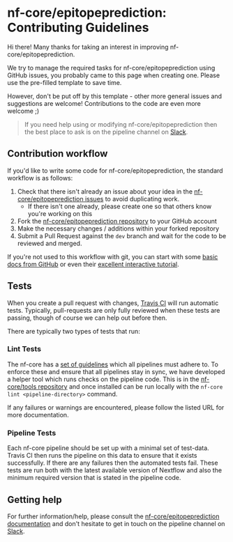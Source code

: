 # nf-core/epitopeprediction: Contributing Guidelines

Hi there! Many thanks for taking an interest in improving nf-core/epitopeprediction.

We try to manage the required tasks for nf-core/epitopeprediction using GitHub issues, you probably came to this page when creating one. Please use the pre-filled template to save time.

However, don't be put off by this template - other more general issues and suggestions are welcome! Contributions to the code are even more welcome ;)

> If you need help using or modifying nf-core/epitopeprediction then the best place to ask is on the pipeline channel on [Slack](https://nf-core-invite.herokuapp.com/).



## Contribution workflow
If you'd like to write some code for nf-core/epitopeprediction, the standard workflow
is as follows:

1. Check that there isn't already an issue about your idea in the
   [nf-core/epitopeprediction issues](https://github.com/nf-core/epitopeprediction/issues) to avoid
   duplicating work.
    * If there isn't one already, please create one so that others know you're working on this
2. Fork the [nf-core/epitopeprediction repository](https://github.com/nf-core/epitopeprediction) to your GitHub account
3. Make the necessary changes / additions within your forked repository
4. Submit a Pull Request against the `dev` branch and wait for the code to be reviewed and merged.

If you're not used to this workflow with git, you can start with some [basic docs from GitHub](https://help.github.com/articles/fork-a-repo/) or even their [excellent interactive tutorial](https://try.github.io/).


## Tests
When you create a pull request with changes, [Travis CI](https://travis-ci.org/) will run automatic tests.
Typically, pull-requests are only fully reviewed when these tests are passing, though of course we can help out before then.

There are typically two types of tests that run:

### Lint Tests
The nf-core has a [set of guidelines](http://nf-co.re/guidelines) which all pipelines must adhere to.
To enforce these and ensure that all pipelines stay in sync, we have developed a helper tool which runs checks on the pipeline code. This is in the [nf-core/tools repository](https://github.com/nf-core/tools) and once installed can be run locally with the `nf-core lint <pipeline-directory>` command.

If any failures or warnings are encountered, please follow the listed URL for more documentation.

### Pipeline Tests
Each nf-core pipeline should be set up with a minimal set of test-data.
Travis CI then runs the pipeline on this data to ensure that it exists successfully.
If there are any failures then the automated tests fail.
These tests are run both with the latest available version of Nextflow and also the minimum required version that is stated in the pipeline code.

## Getting help
For further information/help, please consult the [nf-core/epitopeprediction documentation](https://github.com/nf-core/epitopeprediction#documentation) and don't hesitate to get in touch on the pipeline channel on [Slack](https://nf-core-invite.herokuapp.com/).
